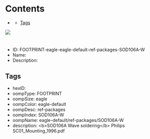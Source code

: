 



Contents
========

* [](#)
	* [Tags](#tags)
  
![][im]
# 

- ID: FOOTPRINT-eagle-eagle-default-ref-packages-SOD106A-W
- Name: 
- Description: 

## Tags

- hexID: 
- oompType: FOOTPRINT
- oompSize: eagle
- oompColor: eagle-default
- oompDesc: ref-packages
- oompIndex: SOD106A-W
- oompName: eagle-default/ref-packages/SOD106A-W
- description: &lt;b&gt;SOD106A Wave soldering&lt;/b&gt; Philips SC01_Mounting_1996.pdf



[im]: image.png
